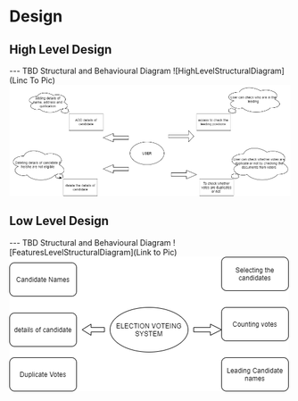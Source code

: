# Design

## High Level Design 

--- TBD Structural and Behavioural Diagram
![HighLevelStructuralDiagram](Linc To Pic)
![HighLevelBehaviouralDiagram](https://github.com/NagaVarmaUppalapati/STEPin-Mini-Project/blob/main/2_Design/highlevel.png)

## Low Level Design 

--- TBD Structural and Behavioural Diagram
![FeaturesLevelStructuralDiagram](Link to Pic)
![FeaturesBehaviouralDiagram](https://github.com/NagaVarmaUppalapati/STEPin-Mini-Project/blob/main/2_Design/lowlevel.png)

